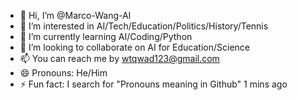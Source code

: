 - 👋 Hi, I’m @Marco-Wang-AI
- 👀 I’m interested in AI/Tech/Education/Politics/History/Tennis
- 🌱 I’m currently learning AI/Coding/Python
- 💞️ I’m looking to collaborate on AI for Education/Science
- 📫 You can reach me by wtqwad123@gmail.com
- 😄 Pronouns: He/Him
- ⚡ Fun fact: I search for "Pronouns meaning in Github" 1 mins ago 

<!---
Marco-Wang-AI/Marco-Wang-AI is a ✨ special ✨ repository because its `README.md` (this file) appears on your GitHub profile.
You can click the Preview link to take a look at your changes.
--->
